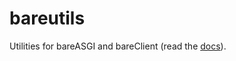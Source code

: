 # bareutils

Utilities for bareASGI and bareClient (read the [docs](https://rob-blackbourn.github.io/bareUtils/)).

